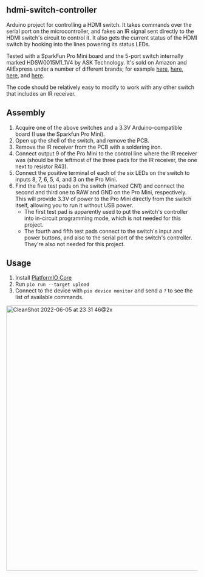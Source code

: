 ## hdmi-switch-controller

Arduino project for controlling a HDMI switch. It takes commands over the serial port on the microcontroller, and fakes an IR signal sent directly to the HDMI switch's circuit to control it. It also gets the current status of the HDMI switch by hooking into the lines powering its status LEDs.

Tested with a SparkFun Pro Mini board and the 5-port switch internally marked HDSW0015M1_1V4 by ASK Technology. It's sold on Amazon and AliExpress under a number of different brands; for example [here](https://www.amazon.com/dp/B07MJ783KG), [here](https://www.amazon.com/dp/B07CF793HQ), [here](https://www.amazon.com/dp/B087CTR22G), and [here](https://www.aliexpress.com/item/3256802650160287.html).

The code should be relatively easy to modify to work with any other switch that includes an IR receiver.

## Assembly

1. Acquire one of the above switches and a 3.3V Arduino-compatible board (I use the Sparkfun Pro Mini).
2. Open up the shell of the switch, and remove the PCB.
3. Remove the IR receiver from the PCB with a soldering iron.
4. Connect output 9 of the Pro Mini to the control line where the IR receiver was (should be the leftmost of the three pads for the IR receiver, the one next to resistor R43).
5. Connect the positive terminal of each of the six LEDs on the switch to inputs 8, 7, 6, 5, 4, and 3 on the Pro Mini.
6. Find the five test pads on the switch (marked CN1) and connect the second and third one to RAW and GND on the Pro Mini, respectively. This will provide 3.3V of power to the Pro Mini directly from the switch itself, allowing you to run it without USB power.
   - The first test pad is apparently used to put the switch's controller into in-circuit programming mode, which is not needed for this project.
   - The fourth and fifth test pads connect to the switch's input and power buttons, and also to the serial port of the switch's controller. They're also not needed for this project.

## Usage

1. Install [PlatformIO Core](http://docs.platformio.org/page/core.html)
2. Run `pio run --target upload`
3. Connect to the device with `pio device monitor` and send a `?` to see the list of available commands.

<img width="696" alt="CleanShot 2022-06-05 at 23 31 46@2x" src="https://user-images.githubusercontent.com/1320357/172107786-80d7dcf9-6b7b-4880-9a18-5e314e57aaf4.png">
